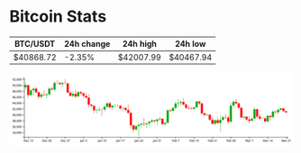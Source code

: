 # Bitcoin Stats

BTC/USDT|24h change|24h high|24h low|
|---|---|---|---|
|$40868.72|-2.35%|$42007.99|$40467.94|

<img src="./chart.svg">
